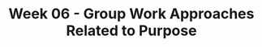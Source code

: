 ---
layout: single_embed_slide
title: "Week 06 - Group Work Approaches Related to Purpose"
presentation_id: ZYRQND
canonical_url: /presentations/ZYRQND/
slides:
  - slide_name: ../deck-4877-large-0.jpeg
    slide_thumbnail: ../deck-4877-thumb-0.jpeg
    slide_text: >
      <p><strong>Location</strong>: CBC Campus -  SWL 108<br />
      <strong>Time</strong>: Wednesdays from 5:30-8:15<br />
      <strong>Week 06</strong>: 02/19/20<br />
      <strong>Topic and Content Area</strong>: Group Work Approaches Related to Purpose<br />
      <strong>Reading Assignment</strong>: Garvin et al. (2017) Chapters 9-11<br />
      <strong>Assignments Due</strong>: N/A<br />
      <strong>Other Important Information</strong>: N/A</p>
      
  - slide_name: ../deck-4877-large-1.jpeg
    slide_thumbnail: ../deck-4877-thumb-1.jpeg
    slide_text: >
      <blockquote>
      <p>Taken from Guiding Good Choices session 1.</p>
      </blockquote>
      <blockquote>
      <p>We are going to be talking about risk and protective factors later today. I wanted to start with an activity to see how they interact.</p>
      </blockquote>
      <ul>
      <li>Obtain volunteers for each protective factor
      <ul>
      <li>Adolescent, parent, grandparent, coach, minister, friend</li>
      </ul>
      </li>
      <li>Have form a circle of protection around the adolescent joining hands</li>
      <li>Obtain volunteers for risk factors
      <ul>
      <li>convenience store operator, other friend, brother, school board president</li>
      </ul>
      </li>
      <li>Instruct people representing risk factors to try to “get to” our adolescents through the circle of protection without causing any bodily injury. After a minute or so, help participants debrief what they saw or heard happening.</li>
      <li>___________ is pretty well protective here. We could form a group of parents to tell the convenience store operators they’ve had enough and will not allow the sale of alcohol to minors. They will picket the store, etc.</li>
      <li>Bring person into circle too</li>
      <li>Feedback</li>
      </ul>
      
  - slide_name: ../deck-4877-large-2.jpeg
    slide_thumbnail: ../deck-4877-thumb-2.jpeg
    slide_text: >
      <ul>
      <li>Psychoeducational groups</li>
      <li>Public Health Framework</li>
      <li>Other prevention frameworks and models</li>
      <li>Designing a school based intervention</li>
      </ul>
      
  - slide_name: ../deck-4877-large-3.jpeg
    slide_thumbnail: ../deck-4877-thumb-3.jpeg
    slide_text: >
      <blockquote>
      <p>The reading this week reviewed three different approaches for group work related to purpose. These were:</p>
      </blockquote>
      <p><strong>Self-Help and Support Groups</strong>: Very related to the conversation we had regarding mutual aid groups and those concepts.
      <strong>Psychoeducation Groups</strong>: groups which are trying to either provide education, skill acquisition, and or self-knowledge.
      <strong>Prevention Groups</strong>: applying prevention concepts to a wide range of problems.</p>
      <blockquote>
      <p>Today I want to spend time talking some about out prevention groups and psycho educational groups.</p>
      </blockquote>
      
  - slide_name: ../deck-4877-large-4.jpeg
    slide_thumbnail: ../deck-4877-thumb-4.jpeg
    slide_text: >
      <blockquote>
      <p>Psychoeducational groups necessarily place social workers in the role of a teacher. This role, and by extension the deliver of information should not be imagined as  one way relationship.</p>
      </blockquote>
      <p>Brown 2003 suggests that there are basic principals to deliver effective psychoeducaitonal groups:</p>
      <ul>
      <li>Selecting optimum methods for delivering information based on participant factors (e.g., age, previous learning, motivation)</li>
      <li>Demonstrating the meaningfulness of material among group members</li>
      <li>Creating opportunities for group members to integrate new information with existing knowledge and skills;</li>
      <li>Encouraging retention of new information by doing</li>
      </ul>
      
  - slide_name: ../deck-4877-large-5.jpeg
    slide_thumbnail: ../deck-4877-thumb-5.jpeg
    slide_text: >
      <blockquote>
      <p>Engaging in group work practice requires some familiarity with styles of leadership conducive to facilitating psychoeducaitonal groups.</p>
      </blockquote>
      <ul>
      <li>
      <strong>Education on preparing and delivering</strong>: Education and/or training on preparing and delivering psychoeducational groups</li>
      <li>
      <strong>Knowledge of Group Process</strong>: Knowledge of group processes, including common stages of group development</li>
      <li>
      <strong>Supervision</strong>: Purposeful and targeted supervision related to group practices</li>
      <li>
      <strong>Interpersonal practice skills</strong>
      </li>
      <li>
      <strong>Capacity to self-reflect</strong> and challenge personal axes of privilege, power, and oppression</li>
      <li>Normalizing without essentializing</li>
      <li>Connection of group content to anticipated stage of group development</li>
      </ul>
      
  - slide_name: ../deck-4877-large-6.jpeg
    slide_thumbnail: ../deck-4877-thumb-6.jpeg
    slide_text: >
      <blockquote>
      <p>We can think of two basic types of psychoeducaitonal groups. Those that are manualized and those that are responsive.</p>
      </blockquote>
      <ul>
      <li>The current trend is towards integration of both types (i.e. manualized curricula with flexibility to and awareness of groups processes)</li>
      </ul>
      
  - slide_name: ../deck-4877-large-7.jpeg
    slide_thumbnail: ../deck-4877-thumb-7.jpeg
    slide_text: >
      <blockquote>
      <p>The public health framework is a method for creating change at various levels using the following key ideas:</p>
      </blockquote>
      <p>[Whole Class Activity] For each key idea, relate it to PDC and coalition work.</p>
      <ul>
      <li>
      <strong>Defining the target</strong>: A clearly identified area of focus.</li>
      <li>
      <strong>Understanding Risk and Protection</strong>: Through research-based knowledge finding corollary or casual finding how things relate to the target. Risks are the factors that are those things which play causal role that has a perceived negatively where protective factors are those ones that are perceived as positive.</li>
      <li>
      <strong>Interrupting Risk and Building Protection</strong>: Develop interventions designed to interrupt risk processes or promoting protective processes.</li>
      <li>
      <strong>Assessing the Effectiveness of Prevention</strong>: Assess level of change.</li>
      </ul>
      
  - slide_name: ../deck-4877-large-8.jpeg
    slide_thumbnail: ../deck-4877-thumb-8.jpeg
    slide_text: >
      <blockquote>
      <p>Show and talk about the target, risk and protective factors, interventions, and evaluation that is done related to the logic model</p>
      </blockquote>
      
  - slide_name: ../deck-4877-large-9.jpeg
    slide_thumbnail: ../deck-4877-thumb-9.jpeg
    slide_text: >
      <blockquote>
      <p>Discuss the similarities of Community Prevention and Wellness Initiative (CPWI)’s through DSHS Division of Behavioral Health and Recovery (DBHR) planning framework to the generalist intervention model.</p>
      </blockquote>
      
  - slide_name: ../deck-4877-large-10.jpeg
    slide_thumbnail: ../deck-4877-thumb-10.jpeg
    slide_text: >
      <blockquote>
      <p>Prevention groups can chose to either do universal prevention or they can do selective prevention.</p>
      </blockquote>
      <p>Universal is focused on things provided to everybody.
      Selective is where a group is specifically targeted.</p>
      <p>-&gt; Next Slide</p>
      
  - slide_name: ../deck-4877-large-11.jpeg
    slide_thumbnail: ../deck-4877-thumb-11.jpeg
    slide_text: >
      <blockquote>
      <p>Selective practice can be related to some of the following considerations:</p>
      </blockquote>
      <p>[Whole Class Activity] Elicit examples of each.</p>
      <ul>
      <li>
      <strong>Person-Environment Fit</strong>: groups using cognitive behavioral approach to improve person in the environment fit (i.e. group addressing beliefs about condom use and how to get partner to use)
      <ul>
      <li>Focus on individual change or group change</li>
      <li>Can be skill building (role play)</li>
      </ul>
      </li>
      <li>
      <strong>Human Development</strong>: Interventions should be built on research based knowledge of human development.
      <ul>
      <li>Built on needs that are presented</li>
      <li>Reviews developmental transitions
      <strong>Culturally Competent Practice</strong>: Cultural Humility
      Can also have indicated services, which are focused on needs that have been demonstrated or require a higher level of support. These indicated needs are often preformed by an outside professional or persons with more specific training.</li>
      </ul>
      </li>
      </ul>
      
  - slide_name: ../deck-4877-large-12.jpeg
    slide_thumbnail: ../deck-4877-thumb-12.jpeg
    slide_text: >
      <blockquote>
      <p>The idea of universal vs selective fits in very well with the PBIS Tiered Intervention Model.</p>
      </blockquote>
      <p>Discuss each component and how what it looks like.</p>
      
  - slide_name: ../deck-4877-large-13.jpeg
    slide_thumbnail: ../deck-4877-thumb-13.jpeg
    slide_text: >
      <blockquote>
      <p>[Small Group Activity] Students will break up into groups of two or three. They will discuss work on using the public health framework on a potential needs that might be in place in a school.</p>
      </blockquote>
      <ul>
      <li>Defining the Target</li>
      <li>Understanding Risking and Protection</li>
      <li>Interrupting Risk and Building Protection</li>
      <li>Assessing the Effectiveness of Prevention</li>
      </ul>
      <p>[Whole Class Activity] Debrief the activity</p>
      
  - slide_name: ../deck-4877-large-14.jpeg
    slide_thumbnail: ../deck-4877-thumb-14.jpeg
    slide_text: >
      <blockquote>
      <p>[Small Group Activity] Students will join groups to have groups of four to six. They will determine which school based problem to address. students will design a group intervention that fits within one of the group interventions that have previously been discussed to address the chosen problem.</p>
      </blockquote>
      <blockquote>
      <p>Mutual Aid &amp; Cognitive Behavioral Group Work</p>
      </blockquote>
      <ul>
      <li>Self-Help or Support</li>
      <li>Psychoeducation</li>
      <li>Prevention Group</li>
      </ul>
      
  - slide_name: ../deck-4877-large-15.jpeg
    slide_thumbnail: ../deck-4877-thumb-15.jpeg
    slide_text: >
      <blockquote>
      <p>[Small Group Activity] Partners will rotate groups and as a pair they will implement the group that they planned to address the need with their fellow students.</p>
      </blockquote>
      <p>Implement It</p>
      
---